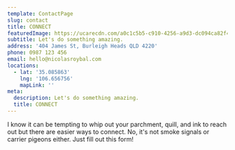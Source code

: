 ```yaml
---
template: ContactPage
slug: contact
title: CONNECT
featuredImage: https://ucarecdn.com/a0c1c5b5-c910-4256-a9d3-dc094ca82f44/
subtitle: Let's do something amazing.
address: '404 James St, Burleigh Heads QLD 4220'
phone: 0987 123 456
email: hello@nicolasroybal.com
locations:
  - lat: '35.085863'
    lng: '106.656756'
    mapLink: ''
meta:
  description: Let's do something amazing.
  title: CONNECT
---
```


I know it can be tempting to whip out your parchment, quill, and ink to reach out but there are easier ways to connect. No, it's not smoke signals or carrier pigeons either. Just fill out this form!
